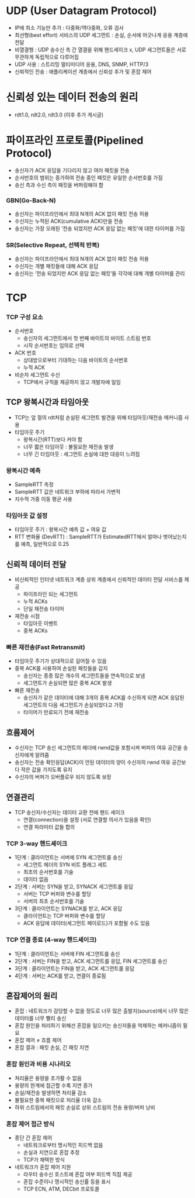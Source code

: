 # UDP (User Datagram Protocol)

- IP에 최소 기능만 추가 : 다중화/역다중화, 오류 검사
- 최선형(best effort) 서비스의 UDP 세그먼트 : 손실, 순서에 어긋나게 응용 계층에 전달
- 비열결형 : UDP 송수신 측 간 열결을 위해 핸드세이크 x, UDP 세그먼트들은 서로 무관하게 독립적으로 다루어짐
- UDP 사용 : 스트리밍 멀티미디어 응용, DNS, SNMP, HTTP/3
- 신뢰적인 전송 : 애플리케이션 계층에서 신뢰성 추가 및 혼잡 제어

# 신뢰성 있는 데이터 전송의 원리

- rdt1.0, rdt2.0, rdt3.0 (이후 추가 게시글)

# 파이프라인 프로토콜(Pipelined Protocol)

- 송신자가 ACK 응답을 기다리지 않고 여러 패킷을 전송
- 순서번호의 범위는 증가하여 전송 중인 패킷은 유일한 순서번호를 가짐
- 송신 측과 수신 측이 패킷을 버퍼링해야 함

### GBN(Go-Back-N)

- 송신자는 파이프라인에서 최대 N개의 ACK 없이 패킷 전송 허용
- 수신자는 누적된 ACK(cumulative ACK)만을 전송
- 송신자는 가장 오래된 ‘전송 되었지만 ACK 응답 없는 패킷’에 대한 타이머를 가짐

### SR(Selective Repeat, 선택적 반복)

- 송신자는 파이프라인에서 최대 N개의 ACK 없이 패킷 전송 허용
- 수신자는 개별 패킷들에 대해 ACK 응답
- 송신자는 ‘전송 되었지만 ACK 응답 없는 패킷’들 각각에 대해 개별 타이머를 관리

# TCP

### TCP 구성 요소

- 순서번호
    - 송신자의 세그먼트에서 첫 번째 바이트의 바이트 스트림 번호
    - 시작 순서번호는 임의로 선택
- ACK 번호
    - 상대방으로부터 기대하는 다음 바이트의 순서번호
    - 누적 ACK
- 비순차 세그먼트 수신
    - TCP에서 규칙을 제공하지 않고 개발자에 일임

## TCP 왕복시간과 타임아웃

- TCP는 앞 절의 rdt처럼 손실된 세그먼트 발견을 위해 타임아웃/재전송 메커니즘 사용
- 타임아웃 주기
    - 왕복시간(RTT)보다 커야 함
    - 너무 짧은 타임아웃 : 불필요한 재전송 발생
    - 너무 긴 타임아웃 : 세그먼트 손실에 대한 대응이 느려짐

### 왕복시간 예측

- SampleRTT 측정
- SampleRTT 값은 네트워크 부하에 따라서 가변적
- 지수적 가중 이동 평균 사용

### 타임아웃 값 설정

- 타임아웃 주기 : 왕복시간 예측 값 + 여유 값
- RTT 변화율 (DevRTT) : SampleRTT가 EstimatedRTT에서 얼마나 벗어났는지를 예측, 일반적으로 0.25

## 신뢰적 데이터 전달

- 비신뢰적인 인터넷 네트워크 계층 상위 계층에서 신뢰적인 데이터 전달 서비스를 제공
    - 파이프라인 되는 세그먼트
    - 누적 ACKs
    - 단일 재전송 타이머
- 재전송 시점
    - 타임아웃 이벤트
    - 중복 ACKs

### 빠른 재전송(Fast Retransmit)

- 타임아웃 주기가 상대적으로 길어질 수 있음
- 중복 ACK를 사용하여 손실된 패킷들을 감지
    - 송신자는 종종 많은 개수의 세그먼트들을 연속적으로 보냄
    - 세그먼트가 손실되면 많은 중복 ACK 발생
- 빠른 재전송
    - 송신자가 같은 데이터에 대해 3개의 중복 ACK를 수신하게 되면 ACK 응답된 세그먼트의 다음 세그먼트가 손실되었다고 가정
    - 타이머가 만료되기 전에 재전송

## 흐름제어

- 수신자는 TCP 송신 세그먼트의 헤더에 rwnd값을 포함시켜 버퍼의 여유 공간을 송신자에게 알려줌
- 송신자는 전송 확인응답(ACK)이 안된 데이터의 양이 수신자의 rwnd 여유 공간보다 작은 값을 가지도록 유지
- 수신자의 버퍼가 오버플로우 되지 않도록 보장

## 연결관리

- TCP 송신자/수신자는 데이터 교환 전에 핸드 세이크
    - 연결(connection)을 설정 (서로 연결할 의사가 있음을 확인)
    - 연결 파라미터 값들 합의

### TCP 3-way 핸드셰이크

- 1단계 : 클라이언트는 서버에 SYN 세그먼트를 송신
    - 세그먼트 헤더의 SYN 비트 플래그 세트
    - 최초의 순서번호를 기술
    - 데이터 없음
- 2단계 : 서버는 SYN을 받고, SYNACK 세그먼트를 응답
    - 서버는 TCP 버퍼와 변수를 할당
    - 서버의 최초 순서번호를 기술
- 3단계 : 클라이언트는 SYNACK를 받고, ACK 응답
    - 클라이언트는 TCP 버퍼와 변수를 할당
    - ACK 응답에 데이터(세그먼트 페이로드)가 포함될 수도 있음

### TCP 연결 종료 (4-way 핸드셰이크)

- 1단계 : 클라이언트는 서버에 FIN 세그먼트를 송신
- 2단계 : 서버는 FIN을 받고, ACK 세그먼트를 응답, FIN 세그먼트를 송신
- 3단계 : 클라이언트는 FIN을 받고, ACK 세그먼트를 응답
- 4단계 : 서버는 ACK를 받고, 연결이 종료됨

## 혼잡제어의 원리

- 혼잡 : 네트워크가 감당할 수 없을 정도로 너무 많은 출발지(source)에서 너무 많은 데이터를 너무 빨리 송신
- 혼잡 원인을 처리하기 위해선 혼잡을 일으키는 송신자들을 억제하는 메커니즘이 필요
- 혼잡 제어 ≠ 흐름 제어
- 혼잡 결과 : 패킷 손실, 긴 패킷 지연

### 혼잡 원인과 비용 시나리오

- 처리율은 용량을 초가활 수 없음
- 용량의 한계에 접근할 수록 지연 증가
- 손실/재전송 발생하면 처리율 감소
- 불필요한 중복 패킷으로 처리율 더욱 감소
- 하위 스트림에서의 패킷 손실로 상위 스트림의 전송 용량/버퍼 낭비

### 혼잡 제어 접근 방식

- 종단 간 혼잡 제어
    - 네트워크로부터 명시적인 피드백 없음
    - 손실과 지연으로 혼잡 추정
    - TCP가 채택한 방식
- 네트워크가 혼잡 제어 지원
    - 라우터 송수신 호스트에 혼잡 여부 피드백 직접 제공
    - 혼잡 수준이나 명시적인 송신률 등을 표시
    - TCP ECN, ATM, DECbit 프로토콜
